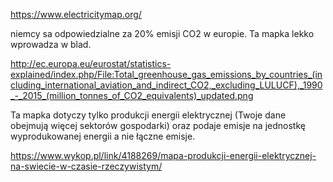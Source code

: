 https://www.electricitymap.org/

niemcy sa odpowiedzialne za 20% emisji CO2 w europie. Ta mapka lekko wprowadza w blad.

http://ec.europa.eu/eurostat/statistics-explained/index.php/File:Total_greenhouse_gas_emissions_by_countries_(including_international_aviation_and_indirect_CO2,_excluding_LULUCF),_1990_-_2015_(million_tonnes_of_CO2_equivalents)_updated.png

Ta mapka dotyczy tylko produkcji energii elektrycznej (Twoje dane obejmują więcej sektorów gospodarki) oraz podaje emisje na jednostkę wyprodukowanej energii a nie łączne emisje.

https://www.wykop.pl/link/4188269/mapa-produkcji-energii-elektrycznej-na-swiecie-w-czasie-rzeczywistym/